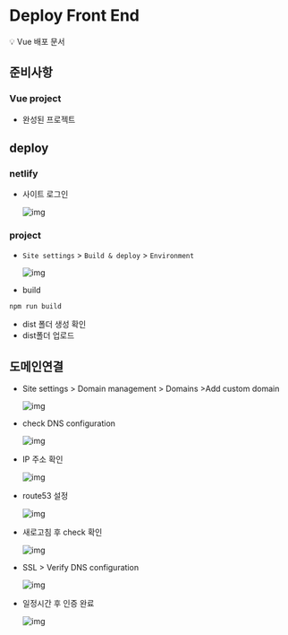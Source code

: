 # Deploy Front End

<aside> 💡 Vue 배포 문서

## 준비사항

### Vue project

- 완성된 프로젝트

## deploy

### netlify

- 사이트 로그인

  ![img](deploy.assets/https%3A%2F%2Fs3-us-west-2.amazonaws.com%2Fsecure.notion-static.com%2Fcc65b3c5-aa38-40a9-952d-634182bf7807%2FUntitled.png)

### project

- `Site settings` > `Build & deploy` > `Environment`

  ![img](deploy.assets/https%3A%2F%2Fs3-us-west-2.amazonaws.com%2Fsecure.notion-static.com%2F3bb81c71-19fc-4e56-8b89-588c20f5016f%2FUntitled.png)

- build

```bash
npm run build
```

- dist 폴더 생성 확인
- dist폴더 업로드

## 도메인연결

- Site settings > Domain management > Domains >Add custom domain

  ![img](deploy.assets/https%3A%2F%2Fs3-us-west-2.amazonaws.com%2Fsecure.notion-static.com%2Fd4dae6b7-2365-4e22-849f-864120f342dd%2FUntitled.png)

- check DNS configuration

  ![img](deploy.assets/https%3A%2F%2Fs3-us-west-2.amazonaws.com%2Fsecure.notion-static.com%2F64661659-0f8a-43e6-bc83-adcc3e1e0907%2FUntitled.png)

- IP 주소 확인

  ![img](deploy.assets/https%3A%2F%2Fs3-us-west-2.amazonaws.com%2Fsecure.notion-static.com%2F9a0ca071-e82b-4f8e-8b11-5c1ccb50d36c%2FUntitled.png)

- route53 설정

  ![img](deploy.assets/https%3A%2F%2Fs3-us-west-2.amazonaws.com%2Fsecure.notion-static.com%2F0f7b6e01-80cf-4ef8-aa5d-70fd5605c3d4%2FUntitled.png)

- 새로고침 후 check 확인

  ![img](deploy.assets/https%3A%2F%2Fs3-us-west-2.amazonaws.com%2Fsecure.notion-static.com%2F8c1f941e-09ac-4c19-bc1f-7edcb35acc96%2FUntitled.png)

- SSL > Verify DNS configuration

  ![img](deploy.assets/https%3A%2F%2Fs3-us-west-2.amazonaws.com%2Fsecure.notion-static.com%2F6410ab9a-1bc0-4247-a329-5d9625767d20%2FUntitled.png)

- 일정시간 후 인증 완료

  ![img](deploy.assets/https%3A%2F%2Fs3-us-west-2.amazonaws.com%2Fsecure.notion-static.com%2Ff7f3c26f-0968-4429-a7eb-4e2a1d8ffdb3%2FUntitled.png)